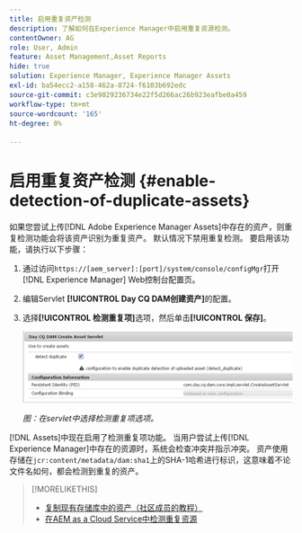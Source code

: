 ```yaml
---
title: 启用重复资产检测
description: 了解如何在Experience Manager中启用重复资源检测。
contentOwner: AG
role: User, Admin
feature: Asset Management,Asset Reports
hide: true
solution: Experience Manager, Experience Manager Assets
exl-id: ba54ecc2-a158-462a-8724-f6103b692edc
source-git-commit: c3e9029236734e22f5d266ac26b923eafbe0a459
workflow-type: tm+mt
source-wordcount: '165'
ht-degree: 0%

---
```


# 启用重复资产检测 {#enable-detection-of-duplicate-assets}

如果您尝试上传[!DNL Adobe Experience Manager Assets]中存在的资产，则重复检测功能会将该资产识别为重复资产。 默认情况下禁用重复检测。 要启用该功能，请执行以下步骤：

1. 通过访问`https://[aem_server]:[port]/system/console/configMgr`打开[!DNL Experience Manager] Web控制台配置页。
1. 编辑Servlet **[!UICONTROL Day CQ DAM创建资产]**&#x200B;的配置。
1. 选择&#x200B;**[!UICONTROL 检测重复项]**&#x200B;选项，然后单击&#x200B;**[!UICONTROL 保存]**。

   ![在Servlet中选择检测重复选项](assets/chlimage_1-377.png)

   *图：在servlet中选择检测重复项选项。*

[!DNL Assets]中现在启用了检测重复项功能。 当用户尝试上传[!DNL Experience Manager]中存在的资源时，系统会检查冲突并指示冲突。 资产使用存储在`jcr:content/metadata/dam:sha1`上的SHA-1哈希进行标识，这意味着不论文件名如何，都会检测到重复的资产。

>[!MORELIKETHIS]
>
>* [复制现有存储库中的资产（社区成员的教程）](https://experience-aem.blogspot.com/2019/06/aem-65-find-duplicate-assets-binaries-in-existing-repository.html)
>* [在AEM as a Cloud Service中检测重复资源](https://experienceleague.adobe.com/docs/experience-manager-cloud-service/content/assets/admin/detect-duplicate-assets.html)
